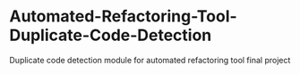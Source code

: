 # Automated-Refactoring-Tool-Duplicate-Code-Detection
Duplicate code detection module for automated refactoring tool final project